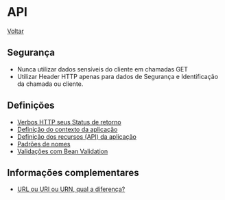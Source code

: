 # API

[Voltar](../README.md)

## Segurança
* Nunca utilizar dados sensíveis do cliente em chamadas GET
* Utilizar Header HTTP apenas para dados de Segurança e Identificação da chamada ou cliente.

## Definições
* [Verbos HTTP seus Status de retorno](./verbos-http.md) 
* [Definição do contexto da aplicação](./app-context.md)
* [Definição dos recursos (API) da aplicação](./app-resource.md)
* [Padrões de nomes](./padroes-nomes.md)
* [Validações com Bean Validation](./validation.md)

## Informações complementares
* [URL ou URI ou URN, qual a diferença?](./URLxURIxURN.md)
